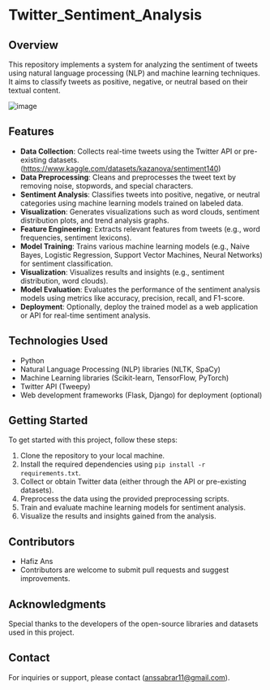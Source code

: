 # Twitter_Sentiment_Analysis

## **Overview**
This repository implements a system for analyzing the sentiment of tweets using natural language processing (NLP) and machine learning techniques.
It aims to classify tweets as positive, negative, or neutral based on their textual content.

![image](https://github.com/Anss19-20Abrar/Twitter_Sentiment_Analysis/assets/88234138/988e23f4-e8e6-40b2-b235-4b1089cf92a8)

## **Features**

- **Data Collection**: Collects real-time tweets using the Twitter API or pre-existing datasets.(https://www.kaggle.com/datasets/kazanova/sentiment140)
- **Data Preprocessing**: Cleans and preprocesses the tweet text by removing noise, stopwords, and special characters.
- **Sentiment Analysis**: Classifies tweets into positive, negative, or neutral categories using machine learning models trained on labeled data.
- **Visualization**: Generates visualizations such as word clouds, sentiment distribution plots, and trend analysis graphs.
- **Feature Engineering**: Extracts relevant features from tweets (e.g., word frequencies, sentiment lexicons).
- **Model Training**: Trains various machine learning models (e.g., Naive Bayes, Logistic Regression, Support Vector Machines, Neural Networks) for sentiment classification.
- **Visualization**: Visualizes results and insights (e.g., sentiment distribution, word clouds).
- **Model Evaluation**: Evaluates the performance of the sentiment analysis models using metrics like accuracy, precision, recall, and F1-score.
- **Deployment**: Optionally, deploy the trained model as a web application or API for real-time sentiment analysis.

## **Technologies Used**

- Python
- Natural Language Processing (NLP) libraries (NLTK, SpaCy)
- Machine Learning libraries (Scikit-learn, TensorFlow, PyTorch)
- Twitter API (Tweepy)
- Web development frameworks (Flask, Django) for deployment (optional)

## **Getting Started**

To get started with this project, follow these steps:

1. Clone the repository to your local machine.
2. Install the required dependencies using `pip install -r requirements.txt`.
3. Collect or obtain Twitter data (either through the API or pre-existing datasets).
4. Preprocess the data using the provided preprocessing scripts.
5. Train and evaluate machine learning models for sentiment analysis.
6. Visualize the results and insights gained from the analysis.

## **Contributors**

- Hafiz Ans
- Contributors are welcome to submit pull requests and suggest improvements.

## **Acknowledgments**

Special thanks to the developers of the open-source libraries and datasets used in this project.

## **Contact**

For inquiries or support, please contact (anssabrar11@gmail.com).
